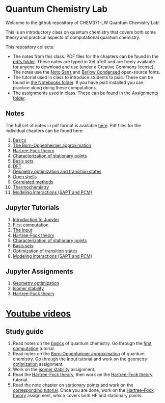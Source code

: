 # Quantum Chemistry Lab

Welcome to the github repository of CHEM371-LW Quantum Chemistry Lab!

This is an introductory class on quantum chemistry that covers both some theory and practical aspects of computational quantum chemistry.

This repository collects:
- The notes from this class. PDF files for the chapters can be found in the [pdfs folder](pdfs). These notes are typed in XeLaTeX and are freely available for anyone to download and use (under a Creative Commons license). The notes use the [Noto Sans](https://fonts.google.com/specimen/Noto+Sans) and [Barlow Condensed](https://fonts.google.com/specimen/Barlow+Condensed) open-source fonts.
- The tutorial used in class to introduce students to psi4. These can be found in [the Notebooks folder](Notebooks). If you have psi4 installed you can practice along doing these computations.
- The assignments used in class. These can be found in [the Assignments folder](Assignments).

## Notes
The full set of notes in pdf format is available [here](pdfs/notes.pdf). Pdf files for the individual chapters can be found here:
1. [Basics](pdfs/01-Basics.pdf)
1. [The Born-Oppenheimer approximation](pdfs/02-BornOppenheimer.pdf)
1. [Hartree-Fock theory](pdfs/03-Hartree-Fock.pdf)
1. [Characterization of stationary points](pdfs/04-StationaryPoints.pdf)
1. [Basis sets](pdfs/05-BasisSets.pdf)
1. [DFT](pdfs/06-DFT.pdf)
1. [Geometry optimization and transition states](pdfs/07-TransitionStates.pdf)
1. [Open shells](pdfs/08-OpenShells.pdf)
1. [Correlated methods](pdfs/09-CorrelatedMethods.pdf)
1. [Thermochemistry](pdfs/10-Thermochemistry.pdf)
1. [Modeling interactions (SAPT and PCM)](pdfs/11-ModelingInteractions.pdf)

## Jupyter Tutorials
1. [Introduction to Jupyter](Notebooks/00-Jupyter.ipynb)
1. [First computation](Notebooks/00-FirstComputation)
1. [The input](Notebooks/01-TheInput)
1. [Hartree-Fock theory](Notebooks/02-HartreeFock)
1. [Characterization of stationary points](Notebooks/03-StationaryPoints)
1. [Basis sets](Notebooks/04-BasisSets)
1. [Optimization of transition states](Notebooks/04-GeometryOptimization)
1. [Modeling interactions (SAPT and PCM)](Notebooks/11-ModelingInteractions)

## Jupyter Assignments
1. [Geometry optimization](Assignments/01-GeometryOptimization/01-GeoometryOptimization.ipynb)
1. [Isomer stability](Assignments/02-IsomerStability/02-IsomerStability.ipynb)
1. [Hartree–Fock theory](Assignments/03-HartreeFockTheory/03-HartreeFockTheory.ipynb)

# [Youtube videos](https://www.youtube.com/watch?v=bzwMcHKlUrI&list=PLECvNEnFI6_sTZpJhgEOT9Yk7UQittasl)

## Study guide
1. Read notes on the [basics](pdfs/01-Basics.pdf) of quantum chemistry. Go through the [first computation](https://github.com/fevangelista/CHEM371-LW-QuantumChemistryLab/tree/master/Notebooks/00-FirstComputation) tutorial.
1. Read notes on the [Born-Oppenheimer approximation](pdfs/01-Basics.pdf) of quantum chemistry.  Go through the [input](https://github.com/fevangelista/CHEM371-LW-QuantumChemistryLab/tree/master/Notebooks/01-TheInput) tutorial and work on the [geometry optimization](Assignments/Assignment-01-GeometryOptimization/Assignment-01-GeoometryOptimization.ipynb) assignment.
1. Work on the [isomer stability](Assignments/02-IsomerStability/02-IsomerStability.ipynb) assignment.
1. Read the [Hartree-Fock theory](pdfs/03-Hartree-Fock.pdf), then work on the [Hartree-Fock theory](https://github.com/fevangelista/CHEM371-LW-QuantumChemistryLab/tree/master/Notebooks/02-HartreeFock) tutorial.
1. Read the note chapter on [stationary points](https://github.com/fevangelista/CHEM371-LW-QuantumChemistryLab/tree/master/Notebooks/03-StationaryPoints) and work on the [corresponding tutorial](pdfs/04-StationaryPoints.pdf). Once you are done, work on the [Hartree–Fock theory](Assignments/03-HartreeFockTheory/03-HartreeFockTheory.ipynb) assignment, which covers both HF and stationary points.


